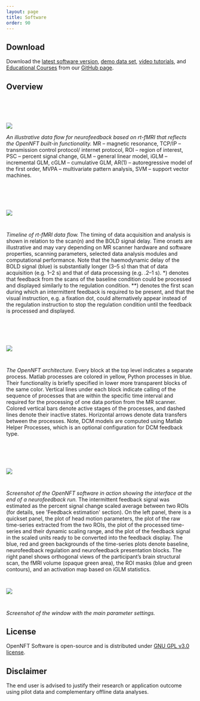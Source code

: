 ```yaml
---
layout: page
title: Software
order: 90
---
```


## Download
Download the [latest software version](https://github.com/OpenNFT/OpenNFT), [demo data set](https://github.com/OpenNFT/OpenNFT_Demo/releases), [video tutorials](https://github.com/OpenNFT/OpenNFT_VideoTutorials/releases), and [Educational Courses](https://github.com/OpenNFT/Courses/releases) from our [GitHub page](https://github.com/OpenNFT).

## Overview
<img src="../public/img/koush2017_fig1.png" style="display:block; margin:6em auto 0em;" />

*An illustrative data flow for neurofeedback based on rt-fMRI that reflects the OpenNFT built-in functionality.* MR – magnetic resonance, TCP/IP – transmission control protocol/ internet protocol, ROI – region of interest, PSC – percent signal change, GLM – general linear model, iGLM – incremental GLM, cGLM – cumulative GLM, AR(1) – autoregressive model of the first order, MVPA – multivariate pattern analysis, SVM – support vector machines.

<img src="../public/img/koush2017_fig2.png" style="display:block; margin:6em auto 3em;" />

*Timeline of rt-fMRI data flow.* The timing of data acquisition and analysis is shown in relation to the scan(n) and the BOLD signal delay. Time onsets are illustrative and may vary depending on MR scanner hardware and software properties, scanning parameters, selected data analysis modules and computational performance. Note that the haemodynamic delay of the BOLD signal (blue) is substantially longer (3–5 s) than that of data acquisition (e.g. 1–2 s) and that of data processing (e.g. .2–1 s). *) denotes that feedback from the scans of the baseline condition could be processed and displayed similarly to the regulation condition. **) denotes the first scan during which an intermittent feedback is required to be present, and that the visual instruction, e.g. a fixation dot, could alternatively appear instead of the regulation instruction to stop the regulation condition until the feedback is processed and displayed.

<img src="../public/img/koush2017_fig4.png" style="display:block; margin:6em auto 3em;" />

*The OpenNFT architecture.* Every block at the top level indicates a separate process. Matlab processes are colored in yellow, Python processes in blue. Their functionality is briefly specified in lower more transparent blocks of the same color. Vertical lines under each block indicate calling of the sequence of processes that are within the specific time interval and required for the processing of one data portion from the MR scanner. Colored vertical bars denote active stages of the processes, and dashed lines denote their inactive states. Horizontal arrows denote data transfers between the processes. Note, DCM models are computed using Matlab Helper Processes, which is an optional configuration for DCM feedback type.

<img src="../public/img/koush2017_fig5.png" style="display:block; margin:6em auto 3em;" />

*Screenshot of the OpenNFT software in action showing the interface at the end of a neurofeedback run.* The intermittent feedback signal was estimated as the percent signal change scaled average between two ROIs (for details, see 'Feedback estimation' section). On the left panel, there is a quickset panel, the plot of head motion parameters, the plot of the raw time-series extracted from the two ROIs, the plot of the processed time-series and their dynamic scaling range, and the plot of the feedback signal in the scaled units ready to be converted into the feedback display. The blue, red and green backgrounds of the time-series plots denote baseline, neurofeedback regulation and neurofeedback presentation blocks. The right panel shows orthogonal views of the participant’s brain structural scan, the fMRI volume (opaque green area), the ROI masks (blue and green contours), and an activation map based on iGLM statistics.

<img src="../public/img/koush2017_fig6.png" style="display:block; margin:3em auto;" />

*Screenshot of the window with the main parameter settings.*





## License
OpenNFT Software is open-source and is distributed under [GNU GPL v3.0 license](https://github.com/OpenNFT/OpenNFT/blob/master/LICENSE).

## Disclaimer
The end user is advised to justify their research or application outcome using pilot data and complementary offline data analyses.

